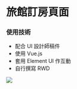 # 旅館訂房頁面

### 使用技術
* 配合 UI 設計師稿件
* 使用 Vue.js 
* 套用 Element UI 作互動
* 自行撰寫 RWD

![](https://i.imgur.com/853pTKW.png)
